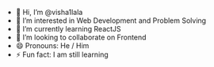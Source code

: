 - 👋 Hi, I’m @visha1lala
- 👀 I’m interested in Web Development and Problem Solving
- 🌱 I’m currently learning ReactJS
- 💞️ I’m looking to collaborate on Frontend
- 😄 Pronouns: He / Him
- ⚡ Fun fact: I am still learning

<!---
visha1lala/visha1lala is a ✨ special ✨ repository because its `README.md` (this file) appears on your GitHub profile.
You can click the Preview link to take a look at your changes.
--->
